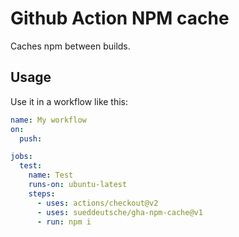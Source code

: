 # Github Action NPM cache

Caches npm between builds.

## Usage

Use it in a workflow like this:

```yaml
name: My workflow
on:
  push:

jobs:
  test:
    name: Test
    runs-on: ubuntu-latest
    steps:
      - uses: actions/checkout@v2
      - uses: sueddeutsche/gha-npm-cache@v1
      - run: npm i
```
